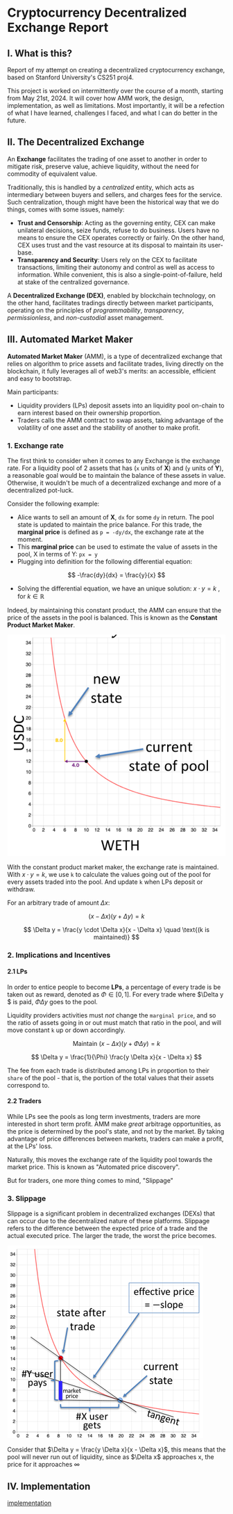 # Cryptocurrency Decentralized Exchange Report

## I. What is this?

Report of my attempt on creating a decentralized cryptocurrency exchange, based on Stanford University's CS251 proj4.

This project is worked on intermittently over the course of a month, starting from May 21st, 2024. It will cover how AMM work, the design, implementation, as well as limitations. Most importantly, it will be a refection of what I have learned, challenges I faced, and what I can do better in the future.

## II. The Decentralized Exchange

An **Exchange** facilitates the trading of one asset to another in order to mitigate risk, preserve value, achieve liquidity, without the need for commodity of equivalent value.

Traditionally, this is handled by a *centralized* entity, which acts as intermediary between buyers and sellers, and charges fees for the service. Such centralization, though might have been the historical way that we do things, comes with some issues, namely:

- **Trust and Censorship**: Acting as the governing entity, CEX can make unilateral decisions, seize funds, refuse to do business. Users have no means to ensure the CEX operates correctly or fairly. On the other hand, CEX uses trust and the vast resource at its disposal to maintain its user-base.
- **Transparency and Security**: Users rely on the CEX to facilitate transactions, limiting their autonomy and control as well as access to information. While convenient, this is also a single-point-of-failure, held at stake of the centralized governance.

A **Decentralized Exchange (DEX)**, enabled by blockchain technology, on the other hand, facilitates tradings directly between market participants, operating on the principles of *programmability*, *transparency*, *permissionless*, and *non-custodial* asset management.

## III. Automated Market Maker
**Automated Market Maker** (AMM), is a type of decentralized exchange that relies on algorithm to price assets and facilitate trades, living directly on the blockchain, it fully leverages all of web3's merits: an accessible, efficient and easy to bootstrap.

Main participants:
- Liquidity providers (LPs) deposit assets into an liquidity pool on-chain to earn interest based on their ownership proportion.
- Traders calls the AMM contract to swap assets, taking advantage of the volatility of one asset and the stability of another to make profit.

### 1. Exchange rate
The first think to consider when it comes to any Exchange is the exchange rate.
For a liquidity pool of 2 assets that has (`x` units of **X**) and (`y` units of **Y**), a reasonable goal would be to maintain the balance of these assets in value. Otherwise, it wouldn't be much of a decentralized exchange and more of a decentralized pot-luck.

Consider the following example:
- Alice wants to sell an amount of **X**, `dx` for some `dy` in return. The pool state is updated to maintain the price balance. For this trade, the **marginal price** is defined as `p = -dy/dx`, the exchange rate at the moment.
- This **marginal price** can be used to estimate the value of assets in the pool, X in terms of Y: `px = y`
- Plugging into definition for the following differential equation:

$$
-\frac{dy}{dx} = \frac{y}{x}
$$

- Solving the differential equation, we have an unique solution: $x \cdot y = k$ , for $k \in \mathbb{R}$

Indeed, by maintaining this constant product, the AMM can ensure that the price of the assets in the pool is balanced. This is known as the **Constant Product Market Maker**.

![imagefromslide](./res/constprodmm.png)

With the constant product market maker, the exchange rate is maintained. With $x \cdot y = k$, we use `k` to calculate the values going out of the pool for every assets traded into the pool. And update `k` when LPs deposit or withdraw. 

For an arbitrary trade of amount $\Delta x$:

$$
(x - \Delta x) (y + \Delta y) = k
$$

$$
\Delta y = \frac{y \cdot \Delta x}{x - \Delta x} \quad \text{(k is maintained)}
$$

### 2. Implications and Incentives

#### 2.1 LPs
In order to entice people to become **LPs**, a percentage of every trade is be taken out as reward, denoted as $\Phi \in [0, 1]$. For every trade where $\Delta y $ is paid, $\Phi \Delta y$ goes to the pool.

Liquidity providers activities must *not* change the `marginal price`, and so the ratio of assets going in or out must match that ratio in the pool, and will move constant `k` up or down accordingly.

$$
\text{Maintain } (x - \Delta x)(y + \Phi \Delta y) = k
$$

$$
\Delta y = \frac{1}{\Phi} \frac{y \Delta x}{x - \Delta x}
$$

The fee from each trade is distributed among LPs in proportion to their `share` of the pool - that is, the portion of the total values that their assets correspond to.

#### 2.2 Traders
While LPs see the pools as long term investments, traders are more interested in short term profit. AMM make *great* arbitrage opportunities, as the price is determined by the pool's state, and not by the market. By taking advantage of price differences between markets, traders can make a profit, at the LPs' loss.

Naturally, this moves the exchange rate of the liquidity pool towards the market price. This is known as "Automated price discovery".

But for traders, one more thing comes to mind, "Slippage"

### 3. Slippage

Slippage is a significant problem in decentralized exchanges (DEXs) that can occur due to the decentralized nature of these platforms. Slippage refers to the difference between the expected price of a trade and the actual executed price. The larger the trade, the worst  the price becomes.

![slippage](./res/slippage.png) 

Consider that $\Delta y = \frac{y \Delta x}{x - \Delta x}$, this means that the pool will never run out of liquidity, since as $\Delta x\$ approaches x, the price for it approaches $\infty$

## IV. Implementation
[implementation](./implementation.md) 
